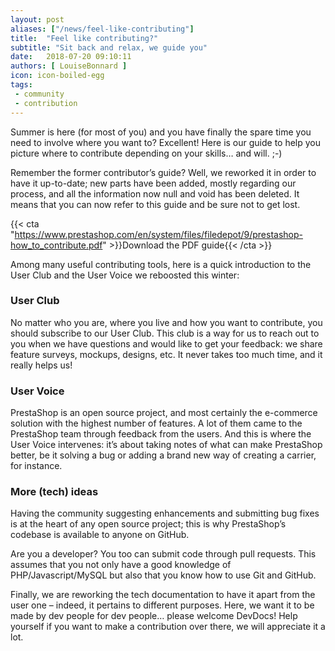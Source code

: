 ```yaml
---
layout: post
aliases: ["/news/feel-like-contributing"]
title:  "Feel like contributing?"
subtitle: "Sit back and relax, we guide you"
date:   2018-07-20 09:10:11
authors: [ LouiseBonnard ]
icon: icon-boiled-egg
tags:
 - community
 - contribution
---
```


Summer is here (for most of you) and you have finally the spare time you need to involve where you want to? Excellent! Here is our guide to help you picture where to contribute depending on your skills… and will. ;-)

Remember the former contributor’s guide? Well, we reworked it in order to have it up-to-date; new parts have been added, mostly regarding our process, and all the information now null and void has been deleted. It means that you can now refer to this guide and be sure not to get lost.


{{< cta "https://www.prestashop.com/en/system/files/filedepot/9/prestashop-how_to_contribute.pdf" >}}Download the PDF guide{{< /cta >}}


Among many useful contributing tools, here is a quick introduction to the User Club and the User Voice we reboosted this winter:


### User Club

No matter who you are, where you live and how you want to contribute, you should subscribe to our User Club. This club is a way for us to reach out to you when we have questions and would like to get your feedback: we share feature surveys, mockups, designs, etc. It never takes too much time, and it really helps us!


### User Voice

PrestaShop is an open source project, and most certainly the e-commerce solution with the highest number of features. A lot of them came to the PrestaShop team through feedback from the users. And this is where the User Voice intervenes: it’s about taking notes of what can make PrestaShop better, be it solving a bug or adding a brand new way of creating a carrier, for instance.


### More (tech) ideas

Having the community suggesting enhancements and submitting bug fixes is at the heart of any open source project; this is why PrestaShop’s codebase is available to anyone on GitHub.

Are you a developer? You too can submit code through pull requests. This assumes that you not only have a good knowledge of PHP/Javascript/MySQL but also that you know how to use Git and GitHub.

Finally, we are reworking the tech documentation to have it apart from the user one – indeed, it pertains to different purposes. Here, we want it to be made by dev people for dev people… please welcome DevDocs! Help yourself if you want to make a contribution over there, we will appreciate it a lot.
